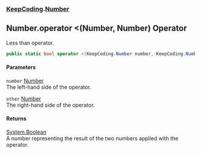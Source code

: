 ### [KeepCoding](KeepCoding.md 'KeepCoding').[Number](KeepCoding_Number.md 'KeepCoding.Number')
## Number.operator &lt;(Number, Number) Operator
Less than operator.  
```csharp
public static bool operator <(KeepCoding.Number number, KeepCoding.Number other);
```
#### Parameters
<a name='KeepCoding_Number_op_LessThan(KeepCoding_Number_KeepCoding_Number)_number'></a>
`number` [Number](KeepCoding_Number.md 'KeepCoding.Number')  
The left-hand side of the operator.
  
<a name='KeepCoding_Number_op_LessThan(KeepCoding_Number_KeepCoding_Number)_other'></a>
`other` [Number](KeepCoding_Number.md 'KeepCoding.Number')  
The right-hand side of the operator.
  
#### Returns
[System.Boolean](https://docs.microsoft.com/en-us/dotnet/api/System.Boolean 'System.Boolean')  
A number representing the result of the two numbers applied with the operator.
